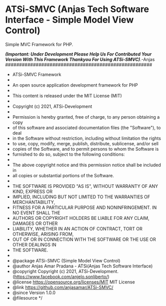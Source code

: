 # ATSi-SMVC (Anjas Tech Software Interface - Simple Model View Control)
Simple MVC Framework for PHP.

***(Important:
Under Development Please Help Us For Contributed Your Version With This Framework
Thankyou For Using ATSi-SMVC)***.-Anjas
#####################################################

 * ATSi-SMVC Framework
 *
 * An open source application development framework for PHP
 *
 * This content is released under the MIT License (MIT)
 *
 * Copyright (c) 2021, ATSi-Development
 *
 * Permission is hereby granted, free of charge, to any person obtaining a copy
 * of this software and associated documentation files (the "Software"), to deal
 * in the Software without restriction, including without limitation the rights
 * to use, copy, modify, merge, publish, distribute, sublicense, and/or sell
 * copies of the Software, and to permit persons to whom the Software is
 * furnished to do so, subject to the following conditions:
 *
 * The above copyright notice and this permission notice shall be included in
 * all copies or substantial portions of the Software.
 *
 * THE SOFTWARE IS PROVIDED "AS IS", WITHOUT WARRANTY OF ANY KIND, EXPRESS OR
 * IMPLIED, INCLUDING BUT NOT LIMITED TO THE WARRANTIES OF MERCHANTABILITY,
 * FITNESS FOR A PARTICULAR PURPOSE AND NONINFRINGEMENT. IN NO EVENT SHALL THE
 * AUTHORS OR COPYRIGHT HOLDERS BE LIABLE FOR ANY CLAIM, DAMAGES OR OTHER
 * LIABILITY, WHETHER IN AN ACTION OF CONTRACT, TORT OR OTHERWISE, ARISING FROM,
 * OUT OF OR IN CONNECTION WITH THE SOFTWARE OR THE USE OR OTHER DEALINGS IN
 * THE SOFTWARE.
 *
 * @package	ATSi-SMVC (Simple Model View Control)
 * @author	Anjas Amar Pradana - ATSi(Anjas Tech Software Interface)
 * @copyright	Copyright (c) 2021, ATSi-Development. (https://www.facebook.com/anjelo.sonliberto/)
 * @license	https://opensource.org/licenses/MIT	MIT License
 * @link	https://github.com/anjasamar/ATSi-SMVC/
 * @since	Version 1.0.0
 * @filesource
 */
